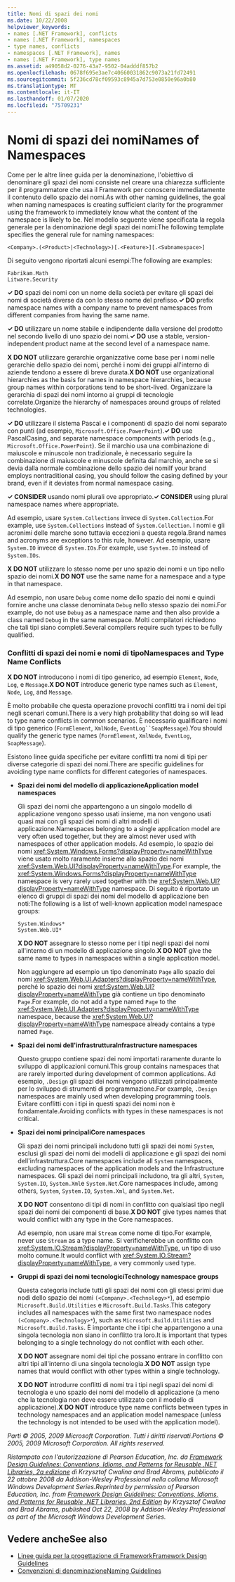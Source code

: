 ```yaml
---
title: Nomi di spazi dei nomi
ms.date: 10/22/2008
helpviewer_keywords:
- names [.NET Framework], conflicts
- names [.NET Framework], namespaces
- type names, conflicts
- namespaces [.NET Framework], names
- names [.NET Framework], type names
ms.assetid: a49058d2-0276-43a7-9502-04adddf857b2
ms.openlocfilehash: 0678f695e3ae7c40660031862c9073a21fd72491
ms.sourcegitcommit: 5f236cd78cf09593c8945a7d753e0850e96a0b80
ms.translationtype: MT
ms.contentlocale: it-IT
ms.lasthandoff: 01/07/2020
ms.locfileid: "75709231"
---
```

# <a name="names-of-namespaces"></a><span data-ttu-id="c924d-102">Nomi di spazi dei nomi</span><span class="sxs-lookup"><span data-stu-id="c924d-102">Names of Namespaces</span></span>
<span data-ttu-id="c924d-103">Come per le altre linee guida per la denominazione, l'obiettivo di denominare gli spazi dei nomi consiste nel creare una chiarezza sufficiente per il programmatore che usa il Framework per conoscere immediatamente il contenuto dello spazio dei nomi.</span><span class="sxs-lookup"><span data-stu-id="c924d-103">As with other naming guidelines, the goal when naming namespaces is creating sufficient clarity for the programmer using the framework to immediately know what the content of the namespace is likely to be.</span></span> <span data-ttu-id="c924d-104">Nel modello seguente viene specificata la regola generale per la denominazione degli spazi dei nomi:</span><span class="sxs-lookup"><span data-stu-id="c924d-104">The following template specifies the general rule for naming namespaces:</span></span>  
  
 `<Company>.(<Product>|<Technology>)[.<Feature>][.<Subnamespace>]`  
  
 <span data-ttu-id="c924d-105">Di seguito vengono riportati alcuni esempi:</span><span class="sxs-lookup"><span data-stu-id="c924d-105">The following are examples:</span></span>  
  
 `Fabrikam.Math`  
 `Litware.Security`  
  
 <span data-ttu-id="c924d-106">**✓ DO** spazi dei nomi con un nome della società per evitare gli spazi dei nomi di società diverse da con lo stesso nome del prefisso.</span><span class="sxs-lookup"><span data-stu-id="c924d-106">**✓ DO** prefix namespace names with a company name to prevent namespaces from different companies from having the same name.</span></span>  
  
 <span data-ttu-id="c924d-107">**✓ DO** utilizzare un nome stabile e indipendente dalla versione del prodotto nel secondo livello di uno spazio dei nomi.</span><span class="sxs-lookup"><span data-stu-id="c924d-107">**✓ DO** use a stable, version-independent product name at the second level of a namespace name.</span></span>  
  
 <span data-ttu-id="c924d-108">**X DO NOT** utilizzare gerarchie organizzative come base per i nomi nelle gerarchie dello spazio dei nomi, perché i nomi dei gruppi all'interno di aziende tendono a essere di breve durata.</span><span class="sxs-lookup"><span data-stu-id="c924d-108">**X DO NOT** use organizational hierarchies as the basis for names in namespace hierarchies, because group names within corporations tend to be short-lived.</span></span> <span data-ttu-id="c924d-109">Organizzare la gerarchia di spazi dei nomi intorno ai gruppi di tecnologie correlate.</span><span class="sxs-lookup"><span data-stu-id="c924d-109">Organize the hierarchy of namespaces around groups of related technologies.</span></span>  
  
 <span data-ttu-id="c924d-110">**✓ DO** utilizzare il sistema Pascal e i componenti di spazio dei nomi separato con punti (ad esempio, `Microsoft.Office.PowerPoint`).</span><span class="sxs-lookup"><span data-stu-id="c924d-110">**✓ DO** use PascalCasing, and separate namespace components with periods (e.g., `Microsoft.Office.PowerPoint`).</span></span> <span data-ttu-id="c924d-111">Se il marchio usa una combinazione di maiuscole e minuscole non tradizionale, è necessario seguire la combinazione di maiuscole e minuscole definita dal marchio, anche se si devia dalla normale combinazione dello spazio dei nomi</span><span class="sxs-lookup"><span data-stu-id="c924d-111">If your brand employs nontraditional casing, you should follow the casing defined by your brand, even if it deviates from normal namespace casing.</span></span>  
  
 <span data-ttu-id="c924d-112">**✓ CONSIDER** usando nomi plurali ove appropriato.</span><span class="sxs-lookup"><span data-stu-id="c924d-112">**✓ CONSIDER** using plural namespace names where appropriate.</span></span>  
  
 <span data-ttu-id="c924d-113">Ad esempio, usare `System.Collections` invece di `System.Collection`.</span><span class="sxs-lookup"><span data-stu-id="c924d-113">For example, use `System.Collections` instead of `System.Collection`.</span></span> <span data-ttu-id="c924d-114">I nomi e gli acronimi delle marche sono tuttavia eccezioni a questa regola.</span><span class="sxs-lookup"><span data-stu-id="c924d-114">Brand names and acronyms are exceptions to this rule, however.</span></span> <span data-ttu-id="c924d-115">Ad esempio, usare `System.IO` invece di `System.IOs`.</span><span class="sxs-lookup"><span data-stu-id="c924d-115">For example, use `System.IO` instead of `System.IOs`.</span></span>  
  
 <span data-ttu-id="c924d-116">**X DO NOT** utilizzare lo stesso nome per uno spazio dei nomi e un tipo nello spazio dei nomi.</span><span class="sxs-lookup"><span data-stu-id="c924d-116">**X DO NOT** use the same name for a namespace and a type in that namespace.</span></span>  
  
 <span data-ttu-id="c924d-117">Ad esempio, non usare `Debug` come nome dello spazio dei nomi e quindi fornire anche una classe denominata `Debug` nello stesso spazio dei nomi.</span><span class="sxs-lookup"><span data-stu-id="c924d-117">For example, do not use `Debug` as a namespace name and then also provide a class named `Debug` in the same namespace.</span></span> <span data-ttu-id="c924d-118">Molti compilatori richiedono che tali tipi siano completi.</span><span class="sxs-lookup"><span data-stu-id="c924d-118">Several compilers require such types to be fully qualified.</span></span>  
  
### <a name="namespaces-and-type-name-conflicts"></a><span data-ttu-id="c924d-119">Conflitti di spazi dei nomi e nomi di tipo</span><span class="sxs-lookup"><span data-stu-id="c924d-119">Namespaces and Type Name Conflicts</span></span>  
 <span data-ttu-id="c924d-120">**X DO NOT** introducono i nomi di tipo generico, ad esempio `Element`, `Node`, `Log`, e `Message`.</span><span class="sxs-lookup"><span data-stu-id="c924d-120">**X DO NOT** introduce generic type names such as `Element`, `Node`, `Log`, and `Message`.</span></span>  
  
 <span data-ttu-id="c924d-121">È molto probabile che questa operazione provochi conflitti tra i nomi dei tipi negli scenari comuni.</span><span class="sxs-lookup"><span data-stu-id="c924d-121">There is a very high probability that doing so will lead to type name conflicts in common scenarios.</span></span> <span data-ttu-id="c924d-122">È necessario qualificare i nomi di tipo generico (`FormElement`, `XmlNode`, `EventLog``SoapMessage`).</span><span class="sxs-lookup"><span data-stu-id="c924d-122">You should qualify the generic type names (`FormElement`, `XmlNode`, `EventLog`, `SoapMessage`).</span></span>  
  
 <span data-ttu-id="c924d-123">Esistono linee guida specifiche per evitare conflitti tra nomi di tipi per diverse categorie di spazi dei nomi.</span><span class="sxs-lookup"><span data-stu-id="c924d-123">There are specific guidelines for avoiding type name conflicts for different categories of namespaces.</span></span>  
  
- <span data-ttu-id="c924d-124">**Spazi dei nomi del modello di applicazione**</span><span class="sxs-lookup"><span data-stu-id="c924d-124">**Application model namespaces**</span></span>  
  
     <span data-ttu-id="c924d-125">Gli spazi dei nomi che appartengono a un singolo modello di applicazione vengono spesso usati insieme, ma non vengono usati quasi mai con gli spazi dei nomi di altri modelli di applicazione.</span><span class="sxs-lookup"><span data-stu-id="c924d-125">Namespaces belonging to a single application model are very often used together, but they are almost never used with namespaces of other application models.</span></span> <span data-ttu-id="c924d-126">Ad esempio, lo spazio dei nomi <xref:System.Windows.Forms?displayProperty=nameWithType> viene usato molto raramente insieme allo spazio dei nomi <xref:System.Web.UI?displayProperty=nameWithType>.</span><span class="sxs-lookup"><span data-stu-id="c924d-126">For example, the <xref:System.Windows.Forms?displayProperty=nameWithType> namespace is very rarely used together with the <xref:System.Web.UI?displayProperty=nameWithType> namespace.</span></span> <span data-ttu-id="c924d-127">Di seguito è riportato un elenco di gruppi di spazi dei nomi del modello di applicazione ben noti:</span><span class="sxs-lookup"><span data-stu-id="c924d-127">The following is a list of well-known application model namespace groups:</span></span>  
  
     `System.Windows*`   
     `System.Web.UI*`  
  
     <span data-ttu-id="c924d-128">**X DO NOT** assegnare lo stesso nome per i tipi negli spazi dei nomi all'interno di un modello di applicazione singolo.</span><span class="sxs-lookup"><span data-stu-id="c924d-128">**X DO NOT** give the same name to types in namespaces within a single application model.</span></span>  
  
     <span data-ttu-id="c924d-129">Non aggiungere ad esempio un tipo denominato `Page` allo spazio dei nomi <xref:System.Web.UI.Adapters?displayProperty=nameWithType>, perché lo spazio dei nomi <xref:System.Web.UI?displayProperty=nameWithType> già contiene un tipo denominato `Page`.</span><span class="sxs-lookup"><span data-stu-id="c924d-129">For example, do not add a type named `Page` to the <xref:System.Web.UI.Adapters?displayProperty=nameWithType> namespace, because the <xref:System.Web.UI?displayProperty=nameWithType> namespace already contains a type named `Page`.</span></span>  
  
- <span data-ttu-id="c924d-130">**Spazi dei nomi dell'infrastruttura**</span><span class="sxs-lookup"><span data-stu-id="c924d-130">**Infrastructure namespaces**</span></span>  
  
     <span data-ttu-id="c924d-131">Questo gruppo contiene spazi dei nomi importati raramente durante lo sviluppo di applicazioni comuni.</span><span class="sxs-lookup"><span data-stu-id="c924d-131">This group contains namespaces that are rarely imported during development of common applications.</span></span> <span data-ttu-id="c924d-132">Ad esempio, `.Design` gli spazi dei nomi vengono utilizzati principalmente per lo sviluppo di strumenti di programmazione.</span><span class="sxs-lookup"><span data-stu-id="c924d-132">For example, `.Design` namespaces are mainly used when developing programming tools.</span></span> <span data-ttu-id="c924d-133">Evitare conflitti con i tipi in questi spazi dei nomi non è fondamentale.</span><span class="sxs-lookup"><span data-stu-id="c924d-133">Avoiding conflicts with types in these namespaces is not critical.</span></span>  
  
- <span data-ttu-id="c924d-134">**Spazi dei nomi principali**</span><span class="sxs-lookup"><span data-stu-id="c924d-134">**Core namespaces**</span></span>  
  
     <span data-ttu-id="c924d-135">Gli spazi dei nomi principali includono tutti gli spazi dei nomi `System`, esclusi gli spazi dei nomi dei modelli di applicazione e gli spazi dei nomi dell'infrastruttura.</span><span class="sxs-lookup"><span data-stu-id="c924d-135">Core namespaces include all `System` namespaces, excluding namespaces of the application models and the Infrastructure namespaces.</span></span> <span data-ttu-id="c924d-136">Gli spazi dei nomi principali includono, tra gli altri, `System`, `System.IO`, `System.Xml`e `System.Net`.</span><span class="sxs-lookup"><span data-stu-id="c924d-136">Core namespaces include, among others, `System`, `System.IO`, `System.Xml`, and `System.Net`.</span></span>  
  
     <span data-ttu-id="c924d-137">**X DO NOT** consentono di tipi di nomi in conflitto con qualsiasi tipo negli spazi dei nomi dei componenti di base.</span><span class="sxs-lookup"><span data-stu-id="c924d-137">**X DO NOT** give types names that would conflict with any type in the Core namespaces.</span></span>  
  
     <span data-ttu-id="c924d-138">Ad esempio, non usare mai `Stream` come nome di tipo.</span><span class="sxs-lookup"><span data-stu-id="c924d-138">For example, never use `Stream` as a type name.</span></span> <span data-ttu-id="c924d-139">Si verificherebbe un conflitto con <xref:System.IO.Stream?displayProperty=nameWithType>, un tipo di uso molto comune.</span><span class="sxs-lookup"><span data-stu-id="c924d-139">It would conflict with <xref:System.IO.Stream?displayProperty=nameWithType>, a very commonly used type.</span></span>  
  
- <span data-ttu-id="c924d-140">**Gruppi di spazi dei nomi tecnologici**</span><span class="sxs-lookup"><span data-stu-id="c924d-140">**Technology namespace groups**</span></span>  
  
     <span data-ttu-id="c924d-141">Questa categoria include tutti gli spazi dei nomi con gli stessi primi due nodi dello spazio dei nomi `(<Company>.<Technology>*`), ad esempio `Microsoft.Build.Utilities` e `Microsoft.Build.Tasks`.</span><span class="sxs-lookup"><span data-stu-id="c924d-141">This category includes all namespaces with the same first two namespace nodes `(<Company>.<Technology>*`), such as `Microsoft.Build.Utilities` and `Microsoft.Build.Tasks`.</span></span> <span data-ttu-id="c924d-142">È importante che i tipi che appartengono a una singola tecnologia non siano in conflitto tra loro.</span><span class="sxs-lookup"><span data-stu-id="c924d-142">It is important that types belonging to a single technology do not conflict with each other.</span></span>  
  
     <span data-ttu-id="c924d-143">**X DO NOT** assegnare nomi dei tipi che possano entrare in conflitto con altri tipi all'interno di una singola tecnologia.</span><span class="sxs-lookup"><span data-stu-id="c924d-143">**X DO NOT** assign type names that would conflict with other types within a single technology.</span></span>  
  
     <span data-ttu-id="c924d-144">**X DO NOT** introdurre conflitti di nomi tra i tipi negli spazi dei nomi di tecnologia e uno spazio dei nomi del modello di applicazione (a meno che la tecnologia non deve essere utilizzato con il modello di applicazione).</span><span class="sxs-lookup"><span data-stu-id="c924d-144">**X DO NOT** introduce type name conflicts between types in technology namespaces and an application model namespace (unless the technology is not intended to be used with the application model).</span></span>  
  
 <span data-ttu-id="c924d-145">*Parti © 2005, 2009 Microsoft Corporation. Tutti i diritti riservati.*</span><span class="sxs-lookup"><span data-stu-id="c924d-145">*Portions © 2005, 2009 Microsoft Corporation. All rights reserved.*</span></span>  
  
 <span data-ttu-id="c924d-146">*Ristampato con l'autorizzazione di Pearson Education, Inc. da [Framework Design Guidelines: Conventions, Idioms, and Patterns for Reusable .NET Libraries, 2a edizione](https://www.informit.com/store/framework-design-guidelines-conventions-idioms-and-9780321545619) di Krzysztof Cwalina and Brad Abrams, pubblicato il 22 ottobre 2008 da Addison-Wesley Professional nella collana Microsoft Windows Development Series.*</span><span class="sxs-lookup"><span data-stu-id="c924d-146">*Reprinted by permission of Pearson Education, Inc. from [Framework Design Guidelines: Conventions, Idioms, and Patterns for Reusable .NET Libraries, 2nd Edition](https://www.informit.com/store/framework-design-guidelines-conventions-idioms-and-9780321545619) by Krzysztof Cwalina and Brad Abrams, published Oct 22, 2008 by Addison-Wesley Professional as part of the Microsoft Windows Development Series.*</span></span>  
  
## <a name="see-also"></a><span data-ttu-id="c924d-147">Vedere anche</span><span class="sxs-lookup"><span data-stu-id="c924d-147">See also</span></span>

- [<span data-ttu-id="c924d-148">Linee guida per la progettazione di Framework</span><span class="sxs-lookup"><span data-stu-id="c924d-148">Framework Design Guidelines</span></span>](../../../docs/standard/design-guidelines/index.md)
- [<span data-ttu-id="c924d-149">Convenzioni di denominazione</span><span class="sxs-lookup"><span data-stu-id="c924d-149">Naming Guidelines</span></span>](../../../docs/standard/design-guidelines/naming-guidelines.md)
